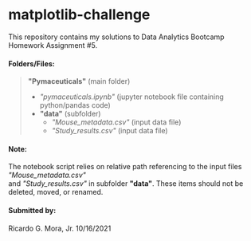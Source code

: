 # matplotlib-challenge 

This repository contains my solutions to Data Analytics Bootcamp Homework Assignment #5.

#### Folders/Files:

> **"Pymaceuticals"** (main folder) <br>
> - *"pymaceuticals.ipynb"* (jupyter notebook file containing python/pandas code) <br>
> - **"data"** (subfolder) <br>
>	- *"Mouse_metadata.csv"* (input data file) <br>
> 	- *"Study_results.csv"* (input data file) <br>
	
#### Note: <br>

The notebook script relies on relative path referencing to the input files *"Mouse_metadata.csv"*<br>
and *"Study_results.csv"* in subfolder **"data"**.  These items should not be deleted, moved, or renamed. <br>

#### Submitted by: <br>
 Ricardo G. Mora, Jr.  10/16/2021
 
